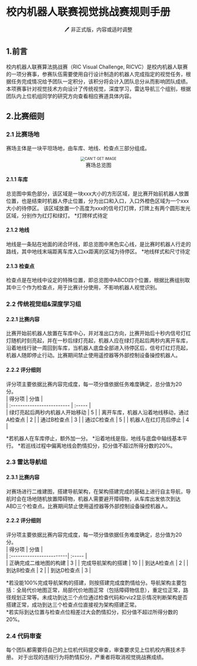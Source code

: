 # 校内机器人联赛视觉挑战赛规则手册
<p align="center">🖊️ 非正式版，内容或适时调整

## 1.前言
校内机器人联赛算法挑战赛（RIC Visual Challenge, RICVC）是校内机器人联赛的一项分赛事，参赛队伍需要使用自行设计制造的机器人完成指定的视觉任务，根据任务完成情况给予团队一定积分，该积分将会计入团队总分从而影响团队成绩。
本项赛事针对视觉技术方向设计了传统视觉，深度学习，雷达导航三个组别，根据团队内上位机组同学的研究方向查看相应赛道具体内容。

## 2.比赛细则
### 2.1 比赛场地
赛场主体是一块平坦场地，由车库、地线、检查点三部分组成。

<div>			<!--块级封装-->     
    <center>	<!--将图片和文字居中-->    
        <img src="https://lzw-picture.oss-cn-zhangjiakou.aliyuncs.com/map/202310151516628.png"          
             alt="CAN'T GET IMAGE"          
             style="zoom:70%"/>     
        <br>		<!--换行-->   赛场总览图	<!--标题-->     
    </center> 
</div>


#### 2.1.1 车库
总览图中紫色部分，该区域是一块xxx大小的方形区域，是比赛开始前机器人放置位置，也是结束时机器人停止位置，分为出口和入口，入口外橙色区域为一个xxx大小的待停区。
该区域放置一个高度为xxx的信号灯灯牌，灯牌上有两个圆形发光区域，分别作为红灯和绿灯。
*灯牌样式待定

#### 2.1.2 地线
地线是一条贴在地面的闭合环线，即总览图中黑色实心线，是比赛时机器人行走的路线，其中地线末端距离车库入口xx距离的区域为待停区。
*地线样式和尺寸待定

#### 2.1.3 检查点
检查点是在地线中设定的特殊位置，即总览图中ABCD四个位置，根据比赛组别取其中三个作为检查点，用于比赛计分使用，不影响机器人视觉识别。

### 2.2 传统视觉组&深度学习组

#### 2.2.1 比赛内容
比赛开始前机器人放置在车库中心，并对准出口方向，比赛开始后十秒内信号灯红灯随机时刻亮起，并在一秒后绿灯亮起，机器人应在绿灯亮起后两秒内离开车库，沿着地线行驶一周回到车库，当机器人底盘全部进入待停区后，信号灯红灯亮起，机器人随即停止行动。比赛期间禁止使用遥控器等外部控制设备操控机器人。

#### 2.2.2 评分细则
评分项主要依据比赛内容完成度，每一项分值依据任务难度确定，总分值为20分。  
| 得分项 | 分值 |  
| :------------------------- | :----- |  
| 绿灯亮起后两秒内机器人开始移动 | 5 |
| 离开车库，机器人沿着地线移动，通过A检查点 | 2 |
| 通过B检查点 | 3 |
| 通过C检查点 | 5 |
| 机器人在红灯亮后停止 | 4 |

*若机器人在车库停止，额外加一分。
*沿着地线是指，地线与底盘中轴线基本平行。
*若巡线过程中偏离地线会酌情扣分，扣分值不超过所得分数的20%。

### 2.3 雷达导航组

#### 2.3.1 比赛内容
对赛场进行二维建图，搭建导航架构，在架构搭建完成的基础上进行自主导航，导航时会在场地随机放置障碍物，机器人需要避开障碍物，从车库出发依次到达ABD三个检查点。比赛期间禁止使用遥控器等外部控制设备操控机器人。

#### 2.2.2 评分细则
评分项主要依据比赛内容完成度，每一项分值依据任务难度确定，总分值为20分。  
| 得分项 | 分值 |  
| :------------------------| :----- |  
| 正确完成二维地图的构建 | 3 |
| 完成导航架构的搭建 | 10 |
| 到达A检查点 | 2 |
| 到达B检查点 | 2 |
| 到达D检查点 | 3 |

*若没能100%完成导航架构的搭建，则按搭建完成度酌情给分。导航架构主要包括：全局代价地图正常，局部代价地图正常（包括障碍物信息），重定位正常，路径规划正常等。未成功到达三个点位通过检查代码和rviz2显示情况判断架构是否搭建正常，成功到达三个检查点位直接视为架构搭建正常。  
*若实际到达位置与检查点位相差过大会酌情扣分，扣分值不超过所得分数的20%。

### 2.4 代码审查
每个团队都需要将自己的上位机代码提交审查，审查要求见上位机校内赛技术手册。
对于出现的违规行为将酌情扣分，严重者将取消视觉挑战赛成绩。

